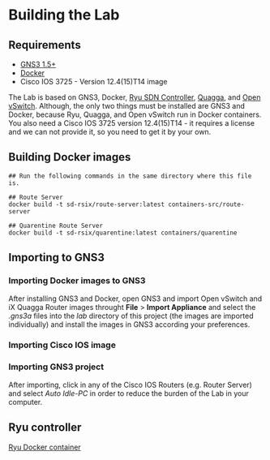 # Building the Lab

## Requirements

* [GNS3 1.5+](https://www.gns3.com)
* [Docker](https://www.docker.com/)
* Cisco IOS 3725 - Version 12.4(15)T14 image

The Lab is based on GNS3, Docker, [Ryu SDN Controller](https://osrg.github.io/ryu/), [Quagga](http://www.nongnu.org/quagga/), and [Open vSwitch](http://openvswitch.org/). Although, the only two things must be installed are GNS3 and Docker, because Ryu, Quagga, and Open vSwitch run in Docker containers. You also need a Cisco IOS 3725 version 12.4(15)T14 - it requires a license and we can not provide it, so you need to get it by your own.

## Building Docker images

```
## Run the following commands in the same directory where this file is.

## Route Server
docker build -t sd-rsix/route-server:latest containers-src/route-server

## Quarentine Route Server
docker build -t sd-rsix/quarentine:latest containers/quarentine
```


## Importing to GNS3

### Importing Docker images to GNS3

After installing GNS3 and Docker, open GNS3 and import Open vSwitch and iX Quagga Router images throught __File__ > __Import Appliance__ and select the _.gns3a_ files into the _lab_ directory of this project (the images are imported individually) and install the images in GNS3 according your preferences.


### Importing Cisco IOS image

### Importing GNS3 project


After importing, click in any of the Cisco IOS Routers (e.g. Router Server) and select _Auto Idle-PC_ in order to reduce the burden of the Lab in your computer.


## Ryu controller

[Ryu Docker container](https://store.docker.com/community/images/osrg/ryu)
